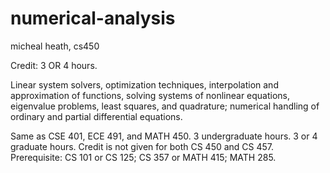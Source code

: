 # numerical-analysis
micheal heath, cs450


Credit: 3 OR 4 hours.

Linear system solvers, optimization techniques, interpolation and approximation of functions, solving systems of nonlinear equations, eigenvalue problems, least squares, and quadrature; numerical handling of ordinary and partial differential equations.

Same as CSE 401, ECE 491, and MATH 450. 3 undergraduate hours. 3 or 4 graduate hours. Credit is not given for both CS 450 and CS 457. Prerequisite: CS 101 or CS 125; CS 357 or MATH 415; MATH 285.

